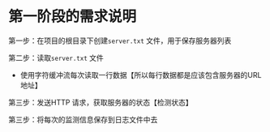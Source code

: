 # 第一阶段的需求说明
第一步：在项目的根目录下创建`server.txt` 文件，用于保存服务器列表

第二步：读取`server.txt` 文件
  - 使用字符缓冲流每次读取一行数据【所以每行数据都是应该包含服务器的URL地址】

第三步：发送HTTP 请求，获取服务器的状态【检测状态】

第三步：将每次的监测信息保存到日志文件中去
